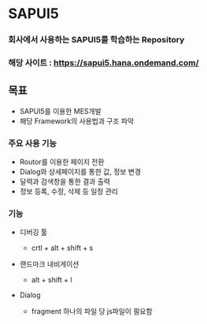 # SAPUI5

### 회사에서 사용하는 SAPUI5를 학습하는 Repository
### 해당 사이트 : https://sapui5.hana.ondemand.com/

## 목표

* SAPUI5를 이용한 MES개발
* 해당 Framework의 사용법과 구조 파악

### 주요 사용 기능

 * Routor를 이용한 페이지 전환
 * Dialog와 상세페이지를 통한 값, 정보 변경
 * 달력과 검색창을 통한 결과 출력
 * 정보 등록, 수정, 삭제 등 일정 관리

### 기능

* 디버깅 툴
    - crtl + alt + shift + s

* 랜드마크 내비게이션
    - alt + shift + l

* Dialog
    - fragment 하나의 파일 당 js파일이 필요함